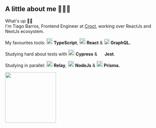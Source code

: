 ## A little about me 👨🏻‍💻

What's up 👋🏻
<br />
I'm Tiago Barros, Frontend Engineer at [Croct](https://github.com/croct-tech), working over ReactJs and NextJs ecosystem.

My favourites tools: <img src="https://i.ibb.co/PZ2XZgr/ts.png" width="20"/> <b>TypeScript</b>, <img src="https://i.ibb.co/4RHMmLQ/react.png" width="20"/> <b>React</b> & <img src="https://cdn.worldvectorlogo.com/logos/graphql-logo-2.svg" width="18"/> <b>GraphQL.</b>

Studying hard about tests with <img src="https://iconape.com/wp-content/files/gj/370774/svg/370774.svg" width="20"/> <b>Cypress</b> & <img src="https://seeklogo.com/images/J/jest-logo-F9901EBBF7-seeklogo.com.png" width="16"/> <b>Jest</b>.

Studying in parallel: <img src="https://cdn.worldvectorlogo.com/logos/relay.svg" width="20"/> <b>Relay</b>, <img src="https://i.ibb.co/vVxmyN2/node.png" width="20"/> <b>NodeJs</b> & <img src="https://cdn.worldvectorlogo.com/logos/prisma-3.svg" width="20"/> <b>Prisma.</b>

<div id="status">
 <img height="165px" align="left" src="https://github-readme-stats.vercel.app/api?username=tiagobarros01&show_icons=true&theme=dark" />
</div>

